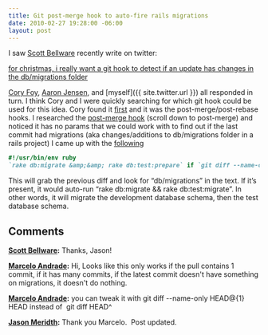 ```yaml
---
title: Git post-merge hook to auto-fire rails migrations
date: 2010-02-27 19:28:00 -06:00
layout: post
---
```


I saw [Scott Bellware](http://ampgt.com) recently write on twitter:

[for christmas, i really want a git hook to detect if an update has changes in the db/migrations folder](http://twitter.com/bellware/status/6952706099)

[Cory Foy](http://twitter.com/cory_foy), [Aaron Jensen](http://twitter.com/aaronjensen), and [myself]({{ site.twitter.url }}) all responded in turn. I think Cory and I were quickly searching for which git hook could be used for this idea. Cory found it [first](http://twitter.com/cory_foy/status/6954512284) and it was the post-merge/post-rebase hooks. I researched the [post-merge hook](http://www.kernel.org/pub/software/scm/git/docs/githooks.html) (scroll down to post-merge) and noticed it has no params that we could work with to find out if the last commit had migrations (aka changes/additions to db/migrations folder in a rails project) I came up with the [following](http://gist.github.com/262319)

```ruby
#!/usr/bin/env ruby
`rake db:migrate &amp;&amp; rake db:test:prepare` if `git diff --name-only HEAD@{1} HEAD`.index("db/migrations)
```

This will grab the previous diff and look for “db/migrations” in the text. If it’s present, it would auto-run “rake db:migrate && rake db:test:migrate”. In other words, it will migrate the development database schema, then the test database schema.

## Comments

**[Scott Bellware](#455 "2010-03-05 00:13:19"):** Thanks, Jason!

**[Marcelo Andrade](#515 "2011-11-28 17:03:00"):** Hi, Looks like this only works if the pull contains 1 commit, if it has many commits, if the latest commit doesn't have something on migrations, it doesn't do nothing.

**[Marcelo Andrade](#516 "2011-11-28 17:09:00"):** you can tweak it with git diff --name-only HEAD@{1} HEAD instead of  git diff HEAD^

**[Jason Meridth](#517 "2011-11-28 18:45:00"):** Thank you Marcelo.  Post updated.

